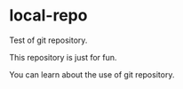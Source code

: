 # local-repo

Test of git repository.

This repository is just for fun.

You can learn about the use of git repository.
